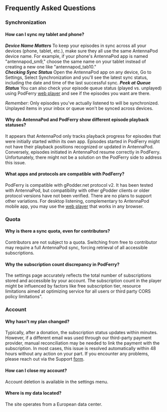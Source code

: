 ## Frequently Asked Questions

### Synchronization

#### How can I sync my tablet and phone?
***Device Name Matters***
To keep your episodes in sync across all your devices (phone, tablet, etc.), make sure they all use the same AntennaPod device name. For example, if your phone's AntennaPod app is named "antennapod_sm9," choose the same name on your tablet instead of creating a new one like "antennapod_tab10."        
***Checking Sync Status***
Open the AntennaPod app on any device, Go to Settings, Select Synchronization and you'll see the latest sync status, including the date and time of the last successful sync.
***Peek at Queue Status***
You can also check your episode queue status (played vs. unplayed) using PodFerry [web player](https://www.podferry.com/dashboard/player) and see if the episodes you want are there.

_Remember_: Only episodes you've actually listened to will be synchronized. Unplayed items in your inbox or queue won't be synced across devices.

#### Why do AntennaPod and PodFerry show different episode playback statuses?
It appears that AntennaPod only tracks playback progress for episodes that were initially started within its own app. Episodes started in PodFerry might not have their playback positions recognized or updated in AntennaPod. Conversely, episodes initiated in AntennaPod resume correctly in PodFerry. Unfortunately, there might not be a solution on the PodFerry side to address this issue.

#### What apps and protocols are compatible with PodFerry?
PodFerry is compatible with gPodder.net protocol v2. It has been tested with AntennaPod, but compatibility with other gPodder clients or older protocol versions have not been verified. There are no plans to support other variations.
For desktop listening, complementary to AntennaPod mobile app, you may use the [web player](https://www.podferry.com/dashboard/player) that works in any browser.

### Quota
#### Why is there a sync quota, even for contributors?
Contributors are not subject to a quota. Switching from free to contributor may require a full AntennaPod sync, forcing retrieval of all accessible subscriptions.

#### Why the subscription count discrepancy in PodFerry?
The settings page accurately reflects the total number of subscriptions stored and accessible by your account. The subscription count in the player might be influenced by factors like free subscription tier, resource limitations aimed at optimizing service for all users or third party CORS policy limitations".

### Account
#### Why hasn't my plan changed?
Typically, after a donation, the subscription status updates within minutes.
However, if a different email was used through our third-party payment provider, manual reconciliation may be needed to link the payment with the subscription.
In most cases, this issue is resolved automatically within 48 hours without any action on your part.
If you encounter any problems, please reach out via the Support [form](https://www.podferry.com/help/requestform).

#### How can I close my account?
Account deletion is available in the settings menu.

#### Where is my data located?
The site operates from a European data center. 
